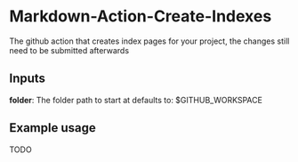 # Markdown-Action-Create-Indexes

The github action that creates index pages for your project, the changes still need to be submitted afterwards

## Inputs

**folder**:
The folder path to start at
defaults to: $GITHUB_WORKSPACE

## Example usage

TODO
